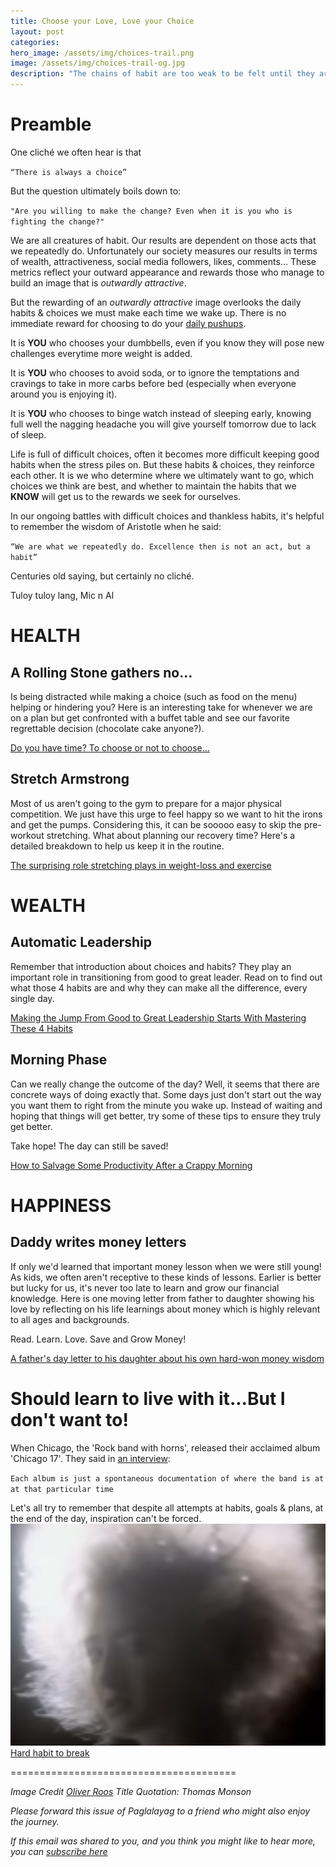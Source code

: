 ```yaml
---
title: Choose your Love, Love your Choice
layout: post
categories:
hero_image: /assets/img/choices-trail.png
image: /assets/img/choices-trail-og.jpg
description: "The chains of habit are too weak to be felt until they are too strong to be broken. ― Samuel Johnson"
---
```


# Preamble

One cliché we often hear is that 

`“There is always a choice” `

But the question ultimately boils down to: 

`"Are you willing to make the change? Even when it is you who is fighting the change?"`

We are all creatures of habit. Our results are dependent on those acts that we repeatedly do. Unfortunately our society measures our results in terms of wealth, attractiveness, social media followers, likes, comments... These metrics reflect your outward appearance and rewards those who manage to build an image that is *outwardly attractive*. 

But the rewarding of an *outwardly attractive* image overlooks the daily habits & choices we must make each time we wake up. There is no immediate reward for choosing to do your [daily pushups](https://www.express.co.uk/life-style/health/1368725/how-to-live-longer-push-ups-lower-risk-heart-disease-boost-longevity).

It is **YOU** who chooses your dumbbells, even if you know they will pose new challenges everytime more weight is added. 

It is **YOU** who chooses to avoid soda, or to ignore the temptations and cravings to take in more carbs before bed (especially when everyone around you is enjoying it).

It is **YOU** who chooses to binge watch instead of sleeping early, knowing full well the nagging headache you will give yourself tomorrow due to lack of sleep. 

Life is full of difficult choices, often it becomes more difficult keeping good habits when the stress piles on. But these habits & choices, they reinforce each other. It is we who determine where we ultimately want to go, which choices we think are best, and whether to maintain the habits that we **KNOW** will get us to the rewards we seek for ourselves.

In our ongoing battles with difficult choices and thankless habits, it's helpful to remember the wisdom of Aristotle when he said: 

`“We are what we repeatedly do. Excellence then is not an act, but a habit”`

 Centuries old saying, but certainly no cliché.

 Tuloy tuloy lang,
 Mic n Al


# HEALTH

## A Rolling Stone gathers no...
Is being distracted while making a choice (such as food on the menu) helping or hindering you? Here is an interesting take for whenever we are on a plan but get confronted with a buffet table and see our favorite regrettable decision (chocolate cake anyone?). 

[Do you have time? To choose or not to choose…](https://www.psychologytoday.com/us/blog/why-bad-looks-good/201808/diet-learn-how-distraction-reduces-temptation)

## Stretch Armstrong
Most of us aren't going to the gym to prepare for a major physical competition. We just have this urge to feel happy so we want to hit the irons and get the pumps. Considering this, it can be sooooo easy to skip the pre-workout stretching. What about planning our recovery time?  Here's a detailed breakdown to help us keep it in the routine.

[The surprising role stretching plays in weight-loss and exercise](www.sciencealert.com/stretching-plays-a-surprisingly-important-role-in-weight-loss-and-exercise-here-s-why-you-should-do-it)

# WEALTH

## Automatic Leadership
Remember that introduction about choices and habits? They play an important role in transitioning from good to great leader. Read on to find out what those 4 habits are and why they can make all the difference, every single day. 

[Making the Jump From Good to Great Leadership Starts With Mastering These 4 Habits](https://www.inc.com/john-eades/making-jump-from-good-to-great-leadership-starts-with-mastering-these-4-habits.html)

## Morning Phase
Can we really change the outcome of the day? Well, it seems that there are concrete ways of doing exactly that. Some days just don't start out the way you want them to right from the minute you wake up.  Instead of waiting and hoping that things will get better, try some of these tips to ensure they truly get better. 

Take hope! The day can still be saved!

[How to Salvage Some Productivity After a Crappy Morning](https://www.fastcompany.com/90213215/how-to-salvage-some-productivity-after-a-crappy-morning)


# HAPPINESS

## Daddy writes money letters
If only we'd learned that important money lesson when we were still young! As kids, we often aren't receptive to these kinds of lessons.  Earlier is better but lucky for us, it's never too late to learn and grow our financial knowledge.  Here is one moving letter from father to daughter showing his love by reflecting on his life learnings about money which is highly relevant to all ages and backgrounds.

Read. Learn. Love. Save and Grow Money!

[A father's day letter to his daughter about his own hard-won money wisdom](https://www.cnbc.com/2020/06/19/fathers-day-letter-to-kid-money-life-lessons-people-learn-too-late-in-life.html)

# Should learn to live with it...But I don't want to!

When Chicago, the 'Rock band with horns', released their acclaimed album 'Chicago 17'.  They said in [an interview](https://www.youtube.com/watch?v=qpuwWBHCjSo):

`Each album is just a spontaneous documentation of where the band is at at that particular time`

Let's all try to remember that despite all attempts at habits, goals & plans, at the end of the day, inspiration can't be forced.
![Hard habit to break](/assets/img/music-vids/hard-habit-to-break.png)
[Hard habit to break](https://www.youtube.com/watch?v=Gtel4PdX6Tc)

=======================================

*Image Credit [Oliver Roos](https://unsplash.com/photos/PCNdauVPbjA)*
*Title Quotation: Thomas Monson*

*Please forward this issue of Paglalayag to a friend who might also enjoy the journey.*

*If this email was shared to you, and you think you might like to hear more, you can
 [subscribe here](https://ck.paglalayag.net/)*